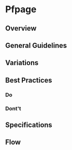 # Pfpage

## Overview

## General Guidelines

## Variations

## Best Practices

### Do

### Dont't

## Specifications

## Flow
